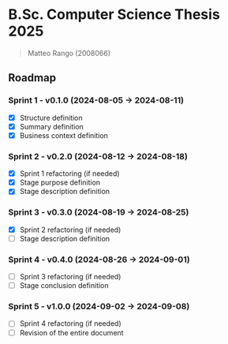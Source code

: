# B.Sc. Computer Science Thesis 2025
> Matteo Rango (2008066)

## Roadmap
### Sprint 1 - v0.1.0 (2024-08-05 -> 2024-08-11)
- [x] Structure definition
- [x] Summary definition
- [x] Business context definition
### Sprint 2 - v0.2.0 (2024-08-12 -> 2024-08-18)
- [x] Sprint 1 refactoring (if needed)
- [x] Stage purpose definition
- [x] Stage description definition
### Sprint 3 - v0.3.0 (2024-08-19 -> 2024-08-25)
- [x] Sprint 2 refactoring (if needed)
- [ ] Stage description definition
### Sprint 4 - v0.4.0 (2024-08-26 -> 2024-09-01)
- [ ] Sprint 3 refactoring (if needed)
- [ ] Stage conclusion definition
### Sprint 5 - v1.0.0 (2024-09-02 -> 2024-09-08)
- [ ] Sprint 4 refactoring (if needed)
- [ ] Revision of the entire document
